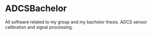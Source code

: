 # ADCSBachelor
All software related to my group and my bachelor thesis. ADCS sensor calibration and signal processing.
